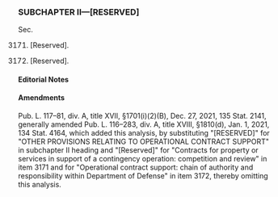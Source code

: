 ### SUBCHAPTER II—[RESERVED] ###

Sec.

3171. [Reserved].

3172. [Reserved].

#### **Editorial Notes** ####

#### Amendments ####

Pub. L. 117–81, div. A, title XVII, §1701(i)(2)(B), Dec. 27, 2021, 135 Stat. 2141, generally amended Pub. L. 116–283, div. A, title XVIII, §1810(d), Jan. 1, 2021, 134 Stat. 4164, which added this analysis, by substituting "[RESERVED]" for "OTHER PROVISIONS RELATING TO OPERATIONAL CONTRACT SUPPORT" in subchapter II heading and "[Reserved]" for "Contracts for property or services in support of a contingency operation: competition and review" in item 3171 and for "Operational contract support: chain of authority and responsibility within Department of Defense" in item 3172, thereby omitting this analysis.